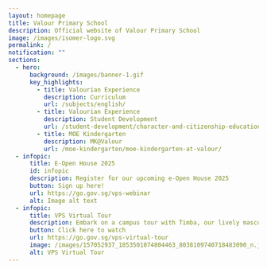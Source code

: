 ```yaml
---
layout: homepage
title: Valour Primary School
description: Official website of Valour Primary School
image: /images/isomer-logo.svg
permalink: /
notification: ""
sections:
  - hero:
      background: /images/banner-1.gif
      key_highlights:
        - title: Valourian Experience
          description: Curriculum
          url: /subjects/english/
        - title: Valourian Experience
          description: Student Development
          url: /student-development/character-and-citizenship-education/
        - title: MOE Kindergarten
          description: MK@Valour
          url: /moe-kindergarten/moe-kindergarten-at-valour/
  - infopic:
      title: E-Open House 2025
      id: infopic
      description: Register for our upcoming e-Open House 2025
      button: Sign up here!
      url: https://go.gov.sg/vps-webinar
      alt: Image alt text
  - infopic:
      title: VPS Virtual Tour
      description: Embark on a campus tour with Timba, our lively mascot!
      button: Click here to watch
      url: https://go.gov.sg/vps-virtual-tour
      image: /images/157052937_1853501074804463_8038109740718483090_n.jpg
      alt: VPS Virtual Tour
---
```

